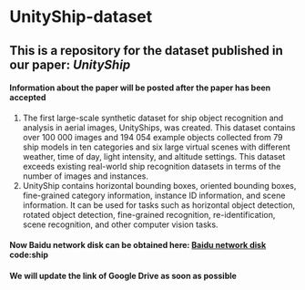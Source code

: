 # UnityShip-dataset
## This is a repository for the dataset published in our paper: ***UnityShip***
#### Information about the paper will be posted after the paper has been accepted
1. The first large-scale synthetic dataset for ship object recognition and analysis in aerial images, UnityShips, was created. This dataset contains over 100 000 images and 194 054 example objects collected from 79 ship models in ten categories and six large virtual scenes with different weather, time of day, light intensity, and altitude settings. This dataset exceeds existing real-world ship recognition datasets in terms of the number of images and instances.
2. UnityShip contains horizontal bounding boxes, oriented bounding boxes, fine-grained category information, instance ID information, and scene information. It can be used for tasks such as horizontal object detection, rotated object detection, fine-grained recognition, re-identification, scene recognition, and other computer vision tasks.

#### Now Baidu network disk can be obtained here: [Baidu network disk](https://pan.baidu.com/s/1f9219CEcWaLW3vVauHkneg)    code:ship
#### We will update the link of Google Drive as soon as possible

